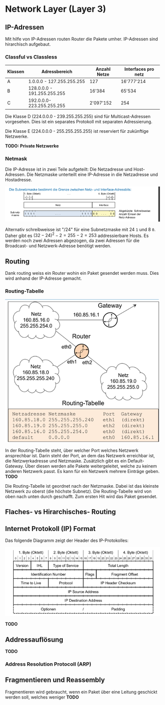 # Network Layer (Layer 3)

## IP-Adressen

Mit hilfe von IP-Adressen routen Router die Pakete umher. IP-Adressen sind hirarchisch aufgebaut.

### Classful vs Classless

| Klassen | Adressbereich               | Anzahl Netze | Interfaces pro netz |
| ------- | --------------------------- | ------------ | ------------------- |
| A       | 1.0.0.0 - 127.255.255.255   | 127          | 16'777'214          |
| B       | 128.0.0.0 - 191.255.255.255 | 16'384       | 65'534              |
| C       | 192.0.0.0-223.255.255.255   | 2'097'152    | 254                 |

Die Klasse D (224.0.0.0 - 239.255.255.255) sind für Multicast-Adressen vorgesehen. Dies ist ein separates Protokoll mit separaten Adressierung.

Die Klasse E (224.0.0.0 - 255.255.255.255) ist reserviert für zukünftige Netzwerke.

**TODO: Private Netzwerke**

### Netmask

Die IP-Adresse ist in zwei Teile aufgeteilt: Die Netzadresse und Host-Adressen. Die Netzmaske unterteilt eine IP-Adresse in die Netzadresse und Hostadresse.

![image-20220404142700439](res/image-20220404142700439.png)

Alternativ schreibweisse ist "/24" für eine Subnetzmaske mit 24 `1` und 8 `0`. Daher gibt es $(32-24)^2-2=255-2=253$ addressierbare Hosts. Es werden noch zwei Adressen abgezogen, da zwei Adressen für die Broadcast- und Netzwerk-Adresse benötigt werden.

## Routing

Dank routing weiss ein Router wohin ein Paket gesendet werden muss. Dies wird anhand der IP-Adresse gemacht.

### Routing-Tabelle

![image-20220404144551122](res/image-20220404144551122.png)

In der Routing-Tabelle steht, über welcher Port welches Netzwerk ansprechbar ist. Darin steht der Port, an dem das Netzwerk erreichbar ist, die Netzwerkadresse und Netzmaske. Zusätzlich gibt es ein Default-Gateway. Über diesen werden alle Pakete weitergeleitet, welche zu keinem anderen Netzwerk passt. Es kann für ein Netzwerk mehrere Einträge geben. **TODO**

Die Routing-Tabelle ist geordnet nach der Netzmaske. Dabei ist das kleinste Netzwerk zu oberst (die höchste Subnetz). Die Routing-Tabelle wird von oben nach unten durch geschafft. Zum ersten Hit wird das Paket gesendet.

## Flaches- vs Hirarchisches- Routing

## Internet Protokoll (IP) Format

Das folgende Diagramm zeigt der Header des IP-Protokolles:

![image-20220404150046740](res/image-20220404150046740.png)

**TODO**

## Addressauflösung

**TODO**

### Address Resolution Protocoll (ARP)

## Fragmentieren und Reassembly

Fragmentieren wird gebraucht, wenn ein Paket über eine Leitung geschickt werden soll, welches weniger **TODO**
